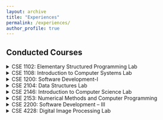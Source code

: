 ```yaml
---
layout: archive
title: "Experiences"
permalink: /experiences/
author_profile: true
---
```


<style>
  .course-details {
    display: block;
    text-align: justify;
    color: black;
    font-size: 14px;
    margin-top: 6px;
  }
  .course-term {
    color: green;
    font-size: 14px;
    font-weight: 600;
    text-decoration: underline;
  }
</style>

## Conducted Courses

<details>
  <summary>CSE 1102: Elementary Structured Programming Lab</summary>
  <span class="course-term">Conducted in Spring 2022</span>
  <span class="course-details">
    <strong>Syllabus</strong>: Basic programming concepts and notations; Variables, Constants, Data types; Input and Output Statements; Control Structures; Functions and Subroutines; Processing Structured data: Arrays, Strings, Records, Pointers, Structures, and Linked lists.
  </span>
</details>

<details>
  <summary>CSE 1108: Introduction to Computer Systems Lab</summary>
  <span class="course-term">Conducted in Fall 2022</span>
  <span class="course-details">
    <strong>Syllabus</strong>: Basic introduction to computer systems; Learning basic uses of Microsoft Office Suite; Demonstrate public speaking ability along with PowerPoint presentations; Techniques for formal email writing and efficient use of search engines; Creating websites using Google Sites; Number systems and binary arithmetic; Effective report writing with LaTeX; Logic gates; Problem-solving with algorithms and flowcharts.
  </span>
</details>

<details>
  <summary>CSE 1200: Software Development-I</summary>
  <span class="course-term">Conducted in Spring 2021</span>
  <span class="course-details">
    <strong>Syllabus</strong>: Students will develop software individually or in groups using structured programming languages with emphasis on strings, files, sound, and graphics.
  </span>
</details>

<details>
  <summary>CSE 2104: Data Structures Lab</summary>
  <span class="course-term">Conducted in Spring 2022 | Fall 2022</span>
  <span class="course-details">
    <strong>Syllabus</strong>: Data structure notation and efficiency; Elementary data objects; Arrays, Lists (sublists, recursive, circular, orthogonal); Stacks, Queues, Graphs (binary and threaded trees); Applications: sorting, searching, hashing, and computational problem solving.
  </span>
</details>

<details>
  <summary>CSE 2146: Introduction to Computer Science Lab</summary>
  <span class="course-term">Conducted in Spring 2022</span>
  <span class="course-details">
    <strong>Syllabus</strong>: Fundamentals of computer science; Windows OS basics; Internet access and search; Email usage; Word processing with Microsoft Word; Presentations with PowerPoint; Calculations and charts with Excel.
  </span>
</details>

<details>
  <summary>CSE 2153: Numerical Methods and Computer Programming</summary>
  <span class="course-term">Conducted in Fall 2021</span>
  <span class="course-details">
    <strong>Syllabus</strong>: Computer system basics; C programming; Numerical methods for algebraic and transcendental equations; Matrices and linear systems; Curve fitting; Interpolation; Differentiation, integration, and differential equations with applications.
  </span>
</details>

<details>
  <summary>CSE 2200: Software Development – III</summary>
  <span class="course-term">Conducted in Fall 2022</span>
  <span class="course-details">
    <strong>Syllabus</strong>: Mobile app development using Android Studio; UI and layout design; Feature implementation; Local and real-time databases; Deployment services; Integration of web technologies.
  </span>
</details>

<details>
  <summary>CSE 4228: Digital Image Processing Lab</summary>
  <span class="course-term">Conducted in Spring 2022 | Fall 2022</span>
  <span class="course-details">
    <strong>Syllabus</strong>: Image representation and acquisition; Modern image analysis and enhancement techniques; 2D transforms; Sampling, filtering, feature extraction, compression, coding, and imaging systems.
  </span>
</details>



 